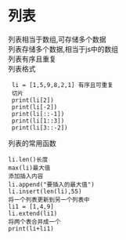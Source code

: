 # 列表
列表相当于数组,可存储多个数据<br />
列表存储多个数据,相当于js中的数组<br />
列表有序且重复<br />
列表格式
 ```
  li = [1,5,9,8,2,1] 有序且可重复 
  切片
  print(li[2])
  print(li[-2])
  print(li[::-1])
  print(li[1::3])
  print(li[3::-2])
 ```
 列表的常用函数
 ```
 li.len()长度
 max(li)最大值
 添加插入内容
 li.append("要插入的最大值")
 li.insert(len(li),55)
 将一个列表更新到另一个列表中
 li1 = [1,4,9]
 li.extend(li1)
 将两个表合并成一个
 print(li+li1)
 

 
 
